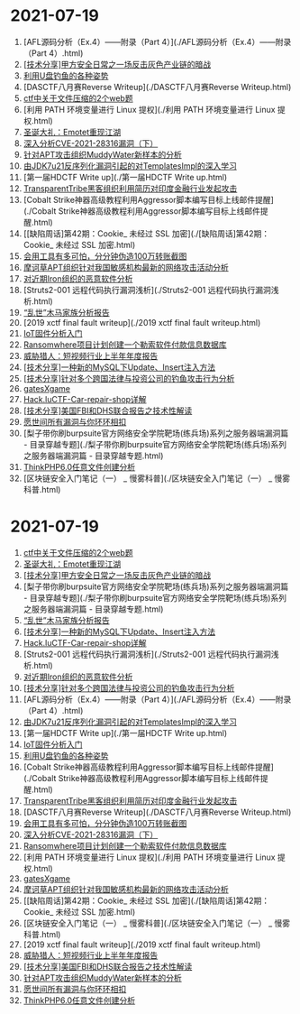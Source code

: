 # 2021-07-19
1. [AFL源码分析（Ex.4）——附录（Part 4）](./AFL源码分析（Ex.4）——附录（Part 4）.html)
1. [[技术分享]甲方安全日常之一场反击灰色产业链的暗战](./[技术分享]甲方安全日常之一场反击灰色产业链的暗战.html)
1. [利用U盘钓鱼的各种姿势](./利用U盘钓鱼的各种姿势.html)
1. [DASCTF八月赛Reverse Writeup](./DASCTF八月赛Reverse Writeup.html)
1. [ctf中关于文件压缩的2个web题](./ctf中关于文件压缩的2个web题.html)
1. [利用 PATH 环境变量进行 Linux 提权](./利用 PATH 环境变量进行 Linux 提权.html)
1. [圣诞大礼：Emotet重现江湖](./圣诞大礼：Emotet重现江湖.html)
1. [深入分析CVE-2021-28316漏洞（下）](./深入分析CVE-2021-28316漏洞（下）.html)
1. [针对APT攻击组织MuddyWater新样本的分析](./针对APT攻击组织MuddyWater新样本的分析.html)
1. [由JDK7u21反序列化漏洞引起的对TemplatesImpl的深入学习](./由JDK7u21反序列化漏洞引起的对TemplatesImpl的深入学习.html)
1. [第一届HDCTF Write up](./第一届HDCTF Write up.html)
1. [TransparentTribe黑客组织利用简历对印度金融行业发起攻击](./TransparentTribe黑客组织利用简历对印度金融行业发起攻击.html)
1. [Cobalt  Strike神器高级教程利用Aggressor脚本编写目标上线邮件提醒](./Cobalt  Strike神器高级教程利用Aggressor脚本编写目标上线邮件提醒.html)
1. [[缺陷周话]第42期：Cookie_ 未经过 SSL 加密](./[缺陷周话]第42期：Cookie_ 未经过 SSL 加密.html)
1. [会用工具有多可怕，分分钟伪造100万转账截图](./会用工具有多可怕，分分钟伪造100万转账截图.html)
1. [摩诃草APT组织针对我国敏感机构最新的网络攻击活动分析](./摩诃草APT组织针对我国敏感机构最新的网络攻击活动分析.html)
1. [对近期Iron组织的恶意软件分析](./对近期Iron组织的恶意软件分析.html)
1. [Struts2-001 远程代码执行漏洞浅析](./Struts2-001 远程代码执行漏洞浅析.html)
1. [“乱世”木马家族分析报告](./“乱世”木马家族分析报告.html)
1. [2019 xctf final fault writeup](./2019 xctf final fault writeup.html)
1. [IoT固件分析入门](./IoT固件分析入门.html)
1. [Ransomwhere项目计划创建一个勒索软件付款信息数据库](./Ransomwhere项目计划创建一个勒索软件付款信息数据库.html)
1. [威胁猎人：短视频行业上半年年度报告](./威胁猎人：短视频行业上半年年度报告.html)
1. [[技术分享]一种新的MySQL下Update、Insert注入方法](./[技术分享]一种新的MySQL下Update、Insert注入方法.html)
1. [[技术分享]针对多个跨国法律与投资公司的钓鱼攻击行为分析](./[技术分享]针对多个跨国法律与投资公司的钓鱼攻击行为分析.html)
1. [gatesXgame](./gatesXgame.html)
1. [Hack.luCTF-Car-repair-shop详解](./Hack.luCTF-Car-repair-shop详解.html)
1. [[技术分享]美国FBI和DHS联合报告之技术性解读](./[技术分享]美国FBI和DHS联合报告之技术性解读.html)
1. [愿世间所有漏洞与你环环相扣](./愿世间所有漏洞与你环环相扣.html)
1. [梨子带你刷burpsuite官方网络安全学院靶场(练兵场)系列之服务器端漏洞篇 - 目录穿越专题](./梨子带你刷burpsuite官方网络安全学院靶场(练兵场)系列之服务器端漏洞篇 - 目录穿越专题.html)
1. [ThinkPHP6.0任意文件创建分析](./ThinkPHP6.0任意文件创建分析.html)
1. [区块链安全入门笔记（一） _ 慢雾科普](./区块链安全入门笔记（一） _ 慢雾科普.html)
# 2021-07-19
1. [ctf中关于文件压缩的2个web题](./ctf中关于文件压缩的2个web题.html)
1. [圣诞大礼：Emotet重现江湖](./圣诞大礼：Emotet重现江湖.html)
1. [[技术分享]甲方安全日常之一场反击灰色产业链的暗战](./[技术分享]甲方安全日常之一场反击灰色产业链的暗战.html)
1. [梨子带你刷burpsuite官方网络安全学院靶场(练兵场)系列之服务器端漏洞篇 - 目录穿越专题](./梨子带你刷burpsuite官方网络安全学院靶场(练兵场)系列之服务器端漏洞篇 - 目录穿越专题.html)
1. [“乱世”木马家族分析报告](./“乱世”木马家族分析报告.html)
1. [[技术分享]一种新的MySQL下Update、Insert注入方法](./[技术分享]一种新的MySQL下Update、Insert注入方法.html)
1. [Hack.luCTF-Car-repair-shop详解](./Hack.luCTF-Car-repair-shop详解.html)
1. [Struts2-001 远程代码执行漏洞浅析](./Struts2-001 远程代码执行漏洞浅析.html)
1. [对近期Iron组织的恶意软件分析](./对近期Iron组织的恶意软件分析.html)
1. [[技术分享]针对多个跨国法律与投资公司的钓鱼攻击行为分析](./[技术分享]针对多个跨国法律与投资公司的钓鱼攻击行为分析.html)
1. [AFL源码分析（Ex.4）——附录（Part 4）](./AFL源码分析（Ex.4）——附录（Part 4）.html)
1. [由JDK7u21反序列化漏洞引起的对TemplatesImpl的深入学习](./由JDK7u21反序列化漏洞引起的对TemplatesImpl的深入学习.html)
1. [第一届HDCTF Write up](./第一届HDCTF Write up.html)
1. [IoT固件分析入门](./IoT固件分析入门.html)
1. [利用U盘钓鱼的各种姿势](./利用U盘钓鱼的各种姿势.html)
1. [Cobalt  Strike神器高级教程利用Aggressor脚本编写目标上线邮件提醒](./Cobalt  Strike神器高级教程利用Aggressor脚本编写目标上线邮件提醒.html)
1. [TransparentTribe黑客组织利用简历对印度金融行业发起攻击](./TransparentTribe黑客组织利用简历对印度金融行业发起攻击.html)
1. [DASCTF八月赛Reverse Writeup](./DASCTF八月赛Reverse Writeup.html)
1. [会用工具有多可怕，分分钟伪造100万转账截图](./会用工具有多可怕，分分钟伪造100万转账截图.html)
1. [深入分析CVE-2021-28316漏洞（下）](./深入分析CVE-2021-28316漏洞（下）.html)
1. [Ransomwhere项目计划创建一个勒索软件付款信息数据库](./Ransomwhere项目计划创建一个勒索软件付款信息数据库.html)
1. [利用 PATH 环境变量进行 Linux 提权](./利用 PATH 环境变量进行 Linux 提权.html)
1. [gatesXgame](./gatesXgame.html)
1. [摩诃草APT组织针对我国敏感机构最新的网络攻击活动分析](./摩诃草APT组织针对我国敏感机构最新的网络攻击活动分析.html)
1. [[缺陷周话]第42期：Cookie_ 未经过 SSL 加密](./[缺陷周话]第42期：Cookie_ 未经过 SSL 加密.html)
1. [区块链安全入门笔记（一） _ 慢雾科普](./区块链安全入门笔记（一） _ 慢雾科普.html)
1. [2019 xctf final fault writeup](./2019 xctf final fault writeup.html)
1. [威胁猎人：短视频行业上半年年度报告](./威胁猎人：短视频行业上半年年度报告.html)
1. [[技术分享]美国FBI和DHS联合报告之技术性解读](./[技术分享]美国FBI和DHS联合报告之技术性解读.html)
1. [针对APT攻击组织MuddyWater新样本的分析](./针对APT攻击组织MuddyWater新样本的分析.html)
1. [愿世间所有漏洞与你环环相扣](./愿世间所有漏洞与你环环相扣.html)
1. [ThinkPHP6.0任意文件创建分析](./ThinkPHP6.0任意文件创建分析.html)
